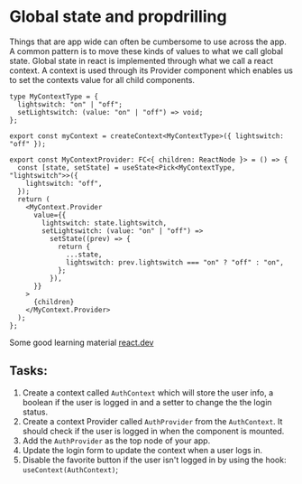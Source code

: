 # Global state and propdrilling

Things that are app wide can often be cumbersome to use across the app. A common pattern is to move these kinds of values to what we call global state. Global state in react is implemented through what we call a react context. A context is used through its Provider component which enables us to set the contexts value for all child components.

```tsx
type MyContextType = {
  lightswitch: "on" | "off";
  setLightswitch: (value: "on" | "off") => void;
};

export const myContext = createContext<MyContextType>({ lightswitch: "off" });

export const MyContextProvider: FC<{ children: ReactNode }> = () => {
  const [state, setState] = useState<Pick<MyContextType, "lightswitch">>({
    lightswitch: "off",
  });
  return (
    <MyContext.Provider
      value={{
        lightswitch: state.lightswitch,
        setLightswitch: (value: "on" | "off") =>
          setState((prev) => {
            return {
              ...state,
              lightswitch: prev.lightswitch === "on" ? "off" : "on",
            };
          }),
      }}
    >
      {children}
    </MyContext.Provider>
  );
};
```

Some good learning material [react.dev](https://react.dev/learn/scaling-up-with-reducer-and-context)

## Tasks:

1. Create a context called `AuthContext` which will store the user info, a boolean if the user is logged in and a setter to change the the login status.
2. Create a context Provider called `AuthProvider` from the `AuthContext`. It should check if the user is logged in when the component is mounted.
3. Add the `AuthProvider` as the top node of your app.
4. Update the login form to update the context when a user logs in.
5. Disable the favorite button if the user isn't logged in by using the hook: `useContext(AuthContext)`;
